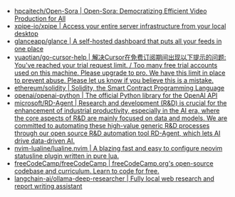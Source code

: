 + [hpcaitech/Open-Sora | Open-Sora: Democratizing Efficient Video Production for All](https://github.com//hpcaitech/Open-Sora)
+ [xpipe-io/xpipe | Access your entire server infrastructure from your local desktop](https://github.com//xpipe-io/xpipe)
+ [glanceapp/glance | A self-hosted dashboard that puts all your feeds in one place](https://github.com//glanceapp/glance)
+ [yuaotian/go-cursor-help | 解决Cursor在免费订阅期间出现以下提示的问题: You've reached your trial request limit. / Too many free trial accounts used on this machine. Please upgrade to pro. We have this limit in place to prevent abuse. Please let us know if you believe this is a mistake.](https://github.com//yuaotian/go-cursor-help)
+ [ethereum/solidity | Solidity, the Smart Contract Programming Language](https://github.com//ethereum/solidity)
+ [openai/openai-python | The official Python library for the OpenAI API](https://github.com//openai/openai-python)
+ [microsoft/RD-Agent | Research and development (R&D) is crucial for the enhancement of industrial productivity, especially in the AI era, where the core aspects of R&D are mainly focused on data and models. We are committed to automating these high-value generic R&D processes through our open source R&D automation tool RD-Agent, which lets AI drive data-driven AI.](https://github.com//microsoft/RD-Agent)
+ [nvim-lualine/lualine.nvim | A blazing fast and easy to configure neovim statusline plugin written in pure lua.](https://github.com//nvim-lualine/lualine.nvim)
+ [freeCodeCamp/freeCodeCamp | freeCodeCamp.org's open-source codebase and curriculum. Learn to code for free.](https://github.com//freeCodeCamp/freeCodeCamp)
+ [langchain-ai/ollama-deep-researcher | Fully local web research and report writing assistant](https://github.com//langchain-ai/ollama-deep-researcher)
